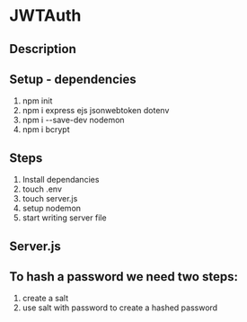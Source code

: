 # JWTAuth

## Description

## Setup - dependencies
1. npm init
2. npm i express ejs jsonwebtoken dotenv
3. npm i --save-dev nodemon
4. npm i bcrypt

## Steps
1. Install dependancies
2. touch .env
3. touch server.js
4. setup nodemon
5. start writing server file

## Server.js

## To hash a password we need two steps:
1. create a salt
2. use salt with password to create a hashed password
